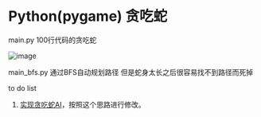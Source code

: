 # Python(pygame) 贪吃蛇

main.py 100行代码的贪吃蛇

![image](https://raw.githubusercontent.com/codetask/Snake-/master/1.png)

main_bfs.py 通过BFS自动规划路径
但是蛇身太长之后很容易找不到路径而死掉

to do list
1. [实现贪吃蛇AI](http://mp.weixin.qq.com/s?__biz=MzA5ODUxOTA5Mg==&mid=211204280&idx=1&sn=4589891ff2ddff98058f44f3e9dd942e&scene=24&srcid=0923YmTbhMIczvNdLDgrgPMz#rd)，按照这个思路进行修改。